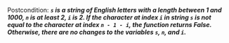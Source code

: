 Postcondition: ***`s` is a string of English letters with a length between 1 and 1000, `n` is at least 2, `i` is 2. If the character at index `i` in string `s` is not equal to the character at index `n - 1 - i`, the function returns False. Otherwise, there are no changes to the variables `s`, `n`, and `i`.***
